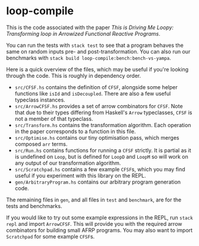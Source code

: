 # loop-compile

This is the code associated with the paper _This is Driving Me Loopy: Transforming loop in Arrowized Functional Reactive Programs_.

You can run the tests with `stack test` to see that a program behaves the same on random inputs pre- and post-transformation.
You can also run our benchmarks with `stack build loop-compile:bench:bench-vs-yampa`.

Here is a quick overview of the files, which may be useful if you're looking through the code.
This is roughly in dependency order.

* `src/CFSF.hs` contains the definition of `CFSF`, alongside some helper functions like `isId` and `isDecoupled`. There are also a few useful typeclass instances.
* `src/ArrowCFSF.hs` provides a set of arrow combinators for `CFSF`. Note that due to their types differing from Haskell's `Arrow` typeclasses, `CFSF` is not a member of that typeclass.
* `src/Transform.hs` contains the transformation algorithm. Each operation in the paper corresponds to a function in this file.
* `src/Optimise.hs` contains our tiny optimisation pass, which merges composed `arr` terms.
* `src/Run.hs` contains functions for running a `CFSF` strictly. It is partial as it is undefined on `Loop`, but is defined for `LoopD` and `LoopM` so will work on any output of our transformation algorithm.
* `src/Scratchpad.hs` contains a few example `CFSF`s, which you may find useful if you experiment with this library on the REPL.
* `gen/ArbitraryProgram.hs` contains our arbitrary program generation code.

The remaining files in `gen`, and all files in `test` and `benchmark`, are for the tests and benchmarks.

If you would like to try out some example expressions in the REPL, run `stack repl` and import `ArrowCFSF`. This will provide you with the required arrow combinators for building small AFRP programs. You may also want to import `Scratchpad` for some example `CFSF`s.
